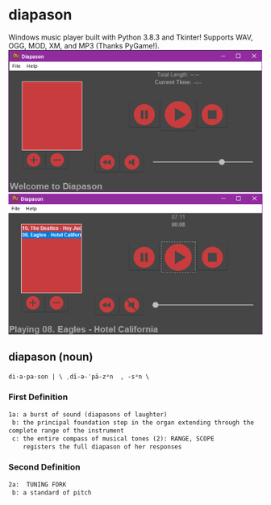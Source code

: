 # diapason
Windows music player built with Python 3.8.3 and Tkinter! Supports WAV, OGG, MOD, XM, and MP3 (Thanks PyGame!).
![example](examplePic.png)
![example2](examplePic2.png)

## diapason (noun)
    di·​a·​pa·​son | \ ˌdī-ə-ˈpā-zᵊn  , -sᵊn \

### First Definition
    1a: a burst of sound (diapasons of laughter)
     b: the principal foundation stop in the organ extending through the complete range of the instrument
     c: the entire compass of musical tones (2): RANGE, SCOPE
        registers the full diapason of her responses

### Second Definition
    2a:  TUNING FORK
     b: a standard of pitch
